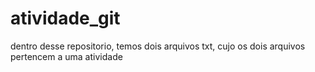 # atividade_git

dentro desse repositorio, temos dois arquivos txt, cujo os dois arquivos pertencem a uma atividade